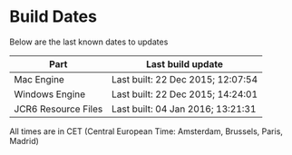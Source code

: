 # Build Dates

Below are the last known dates to updates

Part | Last build update
-----|-----
Mac Engine | Last built: 22 Dec 2015; 12:07:54
Windows Engine | Last built: 22 Dec 2015; 14:24:01
JCR6 Resource Files | Last built: 04 Jan 2016; 13:21:31
All times are in CET (Central European Time: Amsterdam, Brussels, Paris, Madrid)




